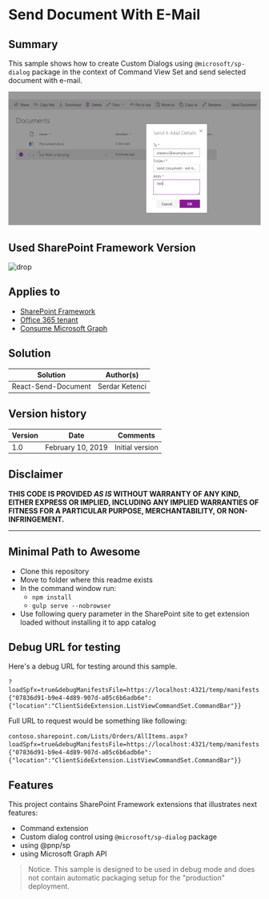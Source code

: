 # Send Document With E-Mail

## Summary
This sample shows how to create Custom Dialogs using `@microsoft/sp-dialog` package in the context of Command View Set and send selected document with e-mail.

![react-send-document](./assets/preview.PNG)

## Used SharePoint Framework Version 
![drop](https://img.shields.io/badge/version-1.7-green.svg)

## Applies to

* [SharePoint Framework](http://dev.office.com/sharepoint/docs/spfx/sharepoint-framework-overview)
* [Office 365 tenant](http://dev.office.com/sharepoint/docs/spfx/set-up-your-developer-tenant)
* [Consume Microsoft Graph](https://docs.microsoft.com/en-us/sharepoint/dev/spfx/use-aad-tutorial)

## Solution

Solution|Author(s)
--------|---------
React-Send-Document | Serdar Ketenci

## Version history

Version|Date|Comments
-------|----|--------
1.0|February 10, 2019|Initial version

## Disclaimer
**THIS CODE IS PROVIDED *AS IS* WITHOUT WARRANTY OF ANY KIND, EITHER EXPRESS OR IMPLIED, INCLUDING ANY IMPLIED WARRANTIES OF FITNESS FOR A PARTICULAR PURPOSE, MERCHANTABILITY, OR NON-INFRINGEMENT.**

---

## Minimal Path to Awesome

- Clone this repository
- Move to folder where this readme exists
- In the command window run:
  - `npm install`
  - `gulp serve --nobrowser`
- Use following query parameter in the SharePoint site to get extension loaded without installing it to app catalog

## Debug URL for testing
Here's a debug URL for testing around this sample. 

```
?loadSpfx=true&debugManifestsFile=https://localhost:4321/temp/manifests.js&customActions={"07836d91-b9e4-4d89-907d-a05c6b6adb6e":{"location":"ClientSideExtension.ListViewCommandSet.CommandBar"}}
```
Full URL to request would be something like following:

```
contoso.sharepoint.com/Lists/Orders/AllItems.aspx?loadSpfx=true&debugManifestsFile=https://localhost:4321/temp/manifests.js&customActions={"07836d91-b9e4-4d89-907d-a05c6b6adb6e":{"location":"ClientSideExtension.ListViewCommandSet.CommandBar"}}
```

## Features
This project contains SharePoint Framework extensions that illustrates next features:
* Command extension
* Custom dialog control using `@microsoft/sp-dialog` package
* using @pnp/sp
* using Microsoft Graph API

> Notice. This sample is designed to be used in debug mode and does not contain automatic packaging setup for the "production" deployment.